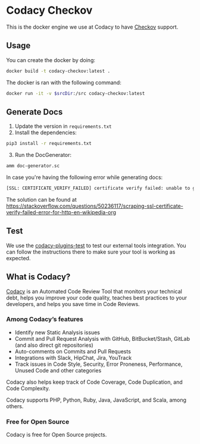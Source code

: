 # Codacy Checkov

This is the docker engine we use at Codacy to have [Checkov](http://www.checkov.io/) support.

## Usage

You can create the docker by doing:

  ```bash
  docker build -t codacy-checkov:latest .
  ```

The docker is ran with the following command:

  ```bash
  docker run -it -v $srcDir:/src codacy-checkov:latest
  ```

## Generate Docs

 1. Update the version in `requirements.txt`
 2. Install the dependencies:

```bash
pip3 install -r requirements.txt
```

 3. Run the DocGenerator:

```bash
amm doc-generator.sc
```
In case you're having the following error while generating docs:
```bash
[SSL: CERTIFICATE_VERIFY_FAILED] certificate verify failed: unable to get local issuer certificate (_ssl.c:1129)
```
The solution can be found at https://stackoverflow.com/questions/50236117/scraping-ssl-certificate-verify-failed-error-for-http-en-wikipedia-org

## Test

We use the [codacy-plugins-test](https://github.com/codacy/codacy-plugins-test) to test our external tools integration.
You can follow the instructions there to make sure your tool is working as expected.

## What is Codacy?

[Codacy](https://www.codacy.com/) is an Automated Code Review Tool that monitors your technical debt, helps you improve your code quality, teaches best practices to your developers, and helps you save time in Code Reviews.

### Among Codacy’s features

- Identify new Static Analysis issues
- Commit and Pull Request Analysis with GitHub, BitBucket/Stash, GitLab (and also direct git repositories)
- Auto-comments on Commits and Pull Requests
- Integrations with Slack, HipChat, Jira, YouTrack
- Track issues in Code Style, Security, Error Proneness, Performance, Unused Code and other categories

Codacy also helps keep track of Code Coverage, Code Duplication, and Code Complexity.

Codacy supports PHP, Python, Ruby, Java, JavaScript, and Scala, among others.

### Free for Open Source

Codacy is free for Open Source projects.
